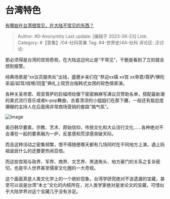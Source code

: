 # 台湾特色
[有哪些在台湾很常见，在大陆不常见的东西？](https://www.zhihu.com/question/267010001/answer/3085753610)

> Author: #0-Anonymity
> Last update: [编辑于 2023-06-23]
> Link:
> Category: #【答集】/04-社科答集
> Tag: #4-世界史/4A-社科
> 评论区:
> 泛讨论:

那必须得是台湾的宫观奇观，在大陆这边何止是“不常见”，干脆是看到了立刻就会想到报警。

经典场景是“xx议员服务处”出钱，盛邀乡亲们在“恭迎xx镇 xx宫 xx帝君/菩萨/佛陀 圣诞/起驾/绕境/回銮”典礼上观赏台版韩式女团的软色情表演。

各种关圣帝君、观音菩萨的巨幅喷绘像下密密麻麻写满议员赞助名单，搭配最新潮的美式流行音乐或者k-pop舞曲，衣着清凉的小姐姐们在那下腰，一般还有尴尬度爆棚的主持人在后面用非常商场营销的套路“搞气氛”。

![Image](https://picx.zhimg.com/50/v2-8017b966dcc047149cfb06462966aaa6_720w.jpg?source=1940ef5c)

美日韩华要素，宗教、艺术、原始信仰，传统文化和大众流行文化……各种绝对不会凑在一起的要素融为一炉，反差感和荒谬感突破天际。

而且这种活动之密集频繁，恨不得随便哪天都有几场同时在不同地方上演，遇上妈祖诞辰什么的还要更热闹百倍。

而这些宫观与政界、军界、商界、文艺界、黑道角头、地方豪门的关系之复杂密切，也是华人世界甚至儒家文化圈的一大奇观。

这个画面真是人类文化学上的一个绝妙现象，台湾学研究绝对不该遗漏的宝藏，甚至可以说是台湾“本土”文化的内核所在，对人类学家绝对是发论文的宝藏，可惜似乎大陆学界对这个宝藏几乎没有涉足。
